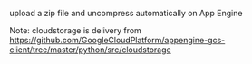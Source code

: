 upload a zip file and uncompress automatically on App Engine

Note: cloudstorage is delivery from https://github.com/GoogleCloudPlatform/appengine-gcs-client/tree/master/python/src/cloudstorage
